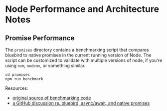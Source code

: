 # Node Performance and Architecture Notes

## Promise Performance

The `promises` directory contains a benchmarking script that compares bluebird to native promises in the current running version of Node. The script can be customized to validate with multiple versions of node, if you're using `nvm`, `nodenv`, or something similar.

```
cd promises
npm run benchmark
```

Resources:
- [original source of benchmarking code](https://softwareengineering.stackexchange.com/questions/331991/are-native-promises-still-slower-in-node-vs-libraries-such-as-bluebird)
- [a GitHub discussion re. bluebird, async/await, and native promises](https://github.com/petkaantonov/bluebird/issues/1434)